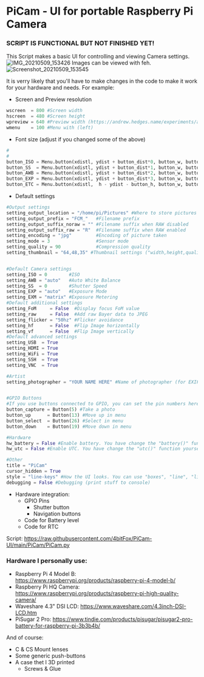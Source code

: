 # PiCam - UI for portable Raspberry Pi Camera

### SCRIPT IS FUNCTIONAL BUT NOT FINISHED YET!

This Script makes a basic UI for controlling and viewing Camera settings.
![IMG_20210509_153426](https://user-images.githubusercontent.com/33175205/117574342-f5ea5180-b0dc-11eb-8474-cdfd6e015b4d.jpg)
Images can be viewed with feh.
![Screenshot_20210509_153545](https://user-images.githubusercontent.com/33175205/117574195-3b5a4f00-b0dc-11eb-8b8f-6437dac5f8ea.png)

It is verry likely that you'll have to make changes in the code to make it work for your hardware and needs.
For example:
- Screen and Preview resolution
```py
wscreen  = 800 #Screen width
hscreen  = 480 #Screen height
wpreview = 640 #Preview width (https://andrew.hedges.name/experiments/aspect_ratio/)
wmenu    = 100 #Menu with (left)
```
  - Font size (adjust if you changed some of the above)
```py
#                                                                               Font size
#                                                                                  ▼▼
button_ISO = Menu.button(xdistl, ydist + button_dist*0, button_w, button_h, "ISO", 26, button_ISO_pressed, True)
button_SS  = Menu.button(xdistl, ydist + button_dist*1, button_w, button_h,  "SS", 26,  button_SS_pressed, True)
button_AWB = Menu.button(xdistl, ydist + button_dist*2, button_w, button_h, "AWB", 26, button_AWB_pressed, True)
button_EXP = Menu.button(xdistl, ydist + button_dist*3, button_w, button_h, "EXP", 26, button_EXP_pressed, True)
button_ETC = Menu.button(xdistl,  h - ydist - button_h, button_w, button_h,   "⚙", 30, button_ETC_pressed, True)
```
- Default settings
```py
#Output settings
setting_output_location = "/home/pi/Pictures" #Where to store pictures
setting_output_prefix = "FCM_"   #Filename prefix
setting_output_suffix_noraw = "" #Filename suffix when RAW disabled
setting_output_suffix_raw = "R"  #Filename suffix when RAW enabled
setting_encoding = "jpg"         #Encoding of picture taken
setting_mode = 3                 #Sensor mode
setting_quality = 90             #Compression quality
setting_thumbnail = "64,48,35" #Thumbnail settings ("width,height,quality")


#Default Camera settings
setting_ISO = 0        #ISO
setting_AWB = "auto"   #Auto White Balance
setting_SS  = 0        #Shutter Speed
setting_EXP = "auto"   #Exposure Mode
setting_EXM = "matrix" #Exposure Metering
#Default additional settings
setting_FoM     = False  #Display focus FoM value
setting_raw     = False  #Add raw Bayer data to JPEG
setting_flicker = "50hz" #Flicker avoidance
setting_hf      = False  #Flip Image horizontally
setting_vf      = False  #Flip Image vertically
#Default advanced settings
setting_USB  = True
setting_HDMI = True
setting_WiFi = True
setting_SSH  = True
setting_VNC  = True

#Artist
setting_photographer = "YOUR NAME HERE" #Name of photographer (for EXIF Artist)


#GPIO Buttons
#If you use buttons connected to GPIO, you can set the pin numbers here:
button_capture = Button(5) #Take a photo
button_up      = Button(13) #Move up in menu
button_select  = Button(26) #Select in menu
button_down    = Button(19) #Move down in menu

#Hardware
hw_battery = False #Enable battery. You have change the "battery()" function yourself if you use something different than a pisugar: https://github.com/PiSugar/PiSugar/wiki/PiSugar-Power-Manager-(Software)
hw_utc = False #Enable UTC. You have change the "utc()" function yourself if you use something different than a pisugar: https://github.com/PiSugar/PiSugar/wiki/PiSugar-Power-Manager-(Software)

#Other
title = "PiCam"
cursor_hidden = True
style = "line-keys" #How the UI looks. You can use "boxes", "line", "line-keys" or "line-touch"
debugging = False #Debugging (print stuff to console)
```
- Hardware integration:
  - GPIO Pins
    - Shutter button
    - Navigation buttons
  - Code for Battery level
  - Code for RTC

Script:
https://raw.githubusercontent.com/4bitFox/PiCam-UI/main/PiCam/PiCam.py

### Hardware I personally use:
- Raspberry Pi 4 Model B: https://www.raspberrypi.org/products/raspberry-pi-4-model-b/
- Raspberry Pi HQ Camera: https://www.raspberrypi.org/products/raspberry-pi-high-quality-camera/
- Waveshare 4.3" DSI LCD: https://www.waveshare.com/4.3inch-DSI-LCD.htm
- PiSugar 2 Pro: https://www.tindie.com/products/pisugar/pisugar2-pro-battery-for-raspberry-pi-3b3b4b/

And of course:
- C & CS Mount lenses
- Some generic push-buttons
- A case thet I 3D printed
  - Screws & Glue
